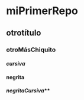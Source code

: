 # miPrimerRepo

## otrotítulo

### otroMásChiquito

#### *cursiva*
#### **negrita**
#### _negritaCursiva_**

